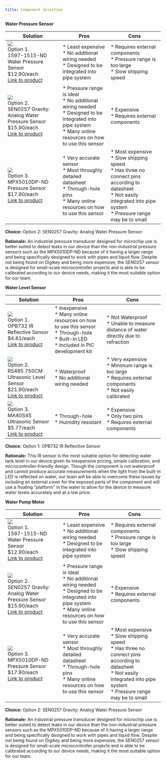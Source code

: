 ```yaml
---
title: Component Selection
---
```


**Water Pressure Sensor**

| **Solution**                                                                                                                                                                                      | **Pros**                                                                                                                                    | **Cons**                                                                                            |
| ------------------------------------------------------------------------------------------------------------------------------------------------------------------------------------------------- | ------------------------------------------------------------------------------------------------------------------------------------------- | --------------------------------------------------------------------------------------------------- |
| ![](https://github.com/user-attachments/assets/07846d6b-d679-4beb-993b-fcb20360a954)<br>Option 1.<br>1597-1515-ND Water Pressure Sensor<br>$12.90/each<br>[Link to product](https://www.digikey.com/en/products/detail/seeed-technology-co-ltd/114991178/7387419)                 | \* Least expensive<br>\* No additional wiring needed<br>\* Designed to be integrated into pipe system                                               | \* Requires external components<br>\* Pressure range is too large<br>\* Slow shipping speed |
| ![](https://github.com/user-attachments/assets/def2d198-ab0b-4397-9a04-52e3b57283db)<br>Option 2.<br>SEN0257 Gravity: Analog Water Pressure Sensor<br>$15.90/each <br> [Link to product](https://www.dfrobot.com/product-1675.html) | \* Pressure range is ideal <br>\* No additional wiring needed <br>\* Designed to be integrated into pipe system <br>\* Many online resources on how to use this sensor | * Expensive <br>\* Requires external components |
| ![](https://github.com/user-attachments/assets/be59a137-4df5-4e03-93eb-a74e59109b44)<br>Option 3.<br>MPX5010DP-ND Pressure Sensor<br>$17.90/each <br> [Link to product](https://www.digikey.com/en/products/detail/nxp-usa-inc/MPX5010DP/464054) | \* Very accurate sensor <br>\* Most throughly detailed datasheet <br>\* Through-hole pins <br>\* Many online resources on how to use this sensor | * Most expensive <br>\* Slow shipping speed<br>\* Has three no connect pins according to datasheet<br>\* Not easily integrated into pipe system<br>\* Pressure range may be to small                                                  |

**Choice:** Option 2: SEN0257 Gravity: Analog Water Pressure Sensor

**Rationale:** An industrial pressure transducer designed for microchip use is better suited to detect leaks in our device than the non-industrial pressure sensors such as the MPX5010DP-ND because of it having a larger range and being specifically designed to work with pipes and liquid flow. Despite not being found on Digikey and being more expensive, the SEN0257 sensor is designed for small-scale microcontroller projects and is able to be calibrated according to our device needs, making it the most suitable option for our team.

**Water Level Sensor**

| **Solution**                                                                                                                                                                                      | **Pros**                                                                                                                                    | **Cons**                                                                                            |
| ------------------------------------------------------------------------------------------------------------------------------------------------------------------------------------------------- | ------------------------------------------------------------------------------------------------------------------------------------------- | --------------------------------------------------------------------------------------------------- |
| ![](https://github.com/user-attachments/assets/29a74247-66fb-42ad-a1a5-71a99164581b)<br>Option 1.<br>OPB732 IR Reflective Sensor<br>$4.61/each<br>[Link to product](https://www.digikey.com/en/products/detail/tt-electronics-optek-technology/OPB732/1637069)                 | \* Inexpensive<br>\* Many online resources on how to use this sensor<br>\* Through-hole<br>\* Built-in LED<br>\* Included in PIC development kit                                              | \* Not Waterproof<br>\* Unable to measure distance of water directly due to refraction |
| ![](https://github.com/user-attachments/assets/d1ef8ca1-b297-42fb-b3d6-cec85f0d6423)<br>Option 2.<br>RS485 750CM Ultrasonic Level Sensor<br>$21.90/each <br>[Link to product](https://www.digikey.com/en/products/detail/seeed-technology-co-ltd/101991041/19285435) | \* Waterproof<br>\* No additional wiring needed | * Very expensive<br>\* Minimum range is too large<br>\* Requires external components<br>\* Not easily calibrated |
| ![](https://github.com/user-attachments/assets/2ba1f030-5df4-42ee-a766-e8479a13186f)<br>Option 3.<br>MA40S4S Ultrasonic Sensor<br>$5.77/each <br>[Link to product](https://www.digikey.com/en/products/detail/murata-electronics/MA40S4S/4358147) | \* Through-hole <br>\* Humidity resistant | * Expensive <br>\* Only two pins<br>\* Requires external components                                                        |

**Choice:** Option 1: OPB732 IR Reflective Sensor

**Rationale:** This IR sensor is the most suitable option for detecting water tank level in our device given its inexpensive pricing, simple calibration, and microcontroller-friendly design. Though the component is not waterproof and cannot produce accurate measurements when the light from the built-in LED is reflected on water, our team will be able to overcome these issues by including an external cover for the exposed parts of the component and will use a floating "platform" in the water to allow for the device to measure water levels accurately and at a low price.

**Water Pump Motor**

| **Solution**                                                                                                                                                                                      | **Pros**                                                                                                                                    | **Cons**                                                                                            |
| ------------------------------------------------------------------------------------------------------------------------------------------------------------------------------------------------- | ------------------------------------------------------------------------------------------------------------------------------------------- | --------------------------------------------------------------------------------------------------- |
| ![](https://github.com/user-attachments/assets/920e5cbc-1418-4a86-92ae-503919dfa4f5)<br>Option 1.<br>1597-1515-ND Water Pressure Sensor<br>$12.90/each<br>[Link to product](https://www.digikey.com/en/products/detail/adafruit-industries-llc/4546/11627740)                 | \* Least expensive<br>\* No additional wiring needed<br>\* Designed to be integrated into pipe system                                               | \* Requires external components<br>\* Pressure range is too large<br>\* Slow shipping speed |
| ![](https://github.com/user-attachments/assets/def2d198-ab0b-4397-9a04-52e3b57283db)<br>Option 2.<br>SEN0257 Gravity: Analog Water Pressure Sensor<br>$15.90/each <br> [Link to product](https://www.dfrobot.com/product-1675.html) | \* Pressure range is ideal <br>\* No additional wiring needed <br>\* Designed to be integrated into pipe system <br>\* Many online resources on how to use this sensor | * Expensive <br>\* Requires external components |
| ![](https://github.com/user-attachments/assets/be59a137-4df5-4e03-93eb-a74e59109b44)<br>Option 3.<br>MPX5010DP-ND Pressure Sensor<br>$17.90/each <br> [Link to product](https://www.digikey.com/en/products/detail/nxp-usa-inc/MPX5010DP/464054) | \* Very accurate sensor <br>\* Most throughly detailed datasheet <br>\* Through-hole pins <br>\* Many online resources on how to use this sensor | * Most expensive <br>\* Slow shipping speed<br>\* Has three no connect pins according to datasheet<br>\* Not easily integrated into pipe system<br>\* Pressure range may be to small                                                  |

**Choice:** Option 2: SEN0257 Gravity: Analog Water Pressure Sensor

**Rationale:** An industrial pressure transducer designed for microchip use is better suited to detect leaks in our device than the non-industrial pressure sensors such as the MPX5010DP-ND because of it having a larger range and being specifically designed to work with pipes and liquid flow. Despite not being found on Digikey and being more expensive, the SEN0257 sensor is designed for small-scale microcontroller projects and is able to be calibrated according to our device needs, making it the most suitable option for our team.
